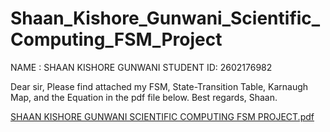 # Shaan_Kishore_Gunwani_Scientific_Computing_FSM_Project

NAME : SHAAN KISHORE GUNWANI
STUDENT ID: 2602176982

Dear sir, 
Please find attached my FSM, State-Transition Table, Karnaugh Map, and the Equation in the pdf file below. 
Best regards,
Shaan.

[SHAAN KISHORE GUNWANI SCIENTIFIC COMPUTING FSM PROJECT.pdf](https://github.com/ShaanGunwani/Shaan_Kishore_Gunwani_Scientific_Computing_FSM_Project/files/10334282/SHAAN.KISHORE.GUNWANI.SCIENTIFIC.COMPUTING.FSM.PROJECT.pdf)



